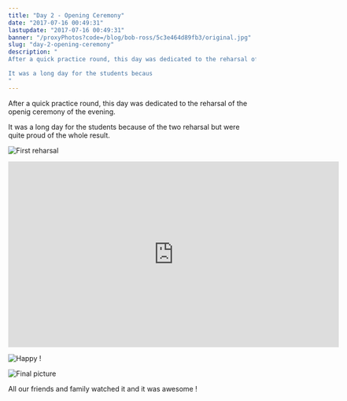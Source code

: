 ```yaml
---
title: "Day 2 - Opening Ceremony"
date: "2017-07-16 00:49:31"
lastupdate: "2017-07-16 00:49:31"
banner: "/proxyPhotos?code=/blog/bob-ross/5c3e464d89fb3/original.jpg"
slug: "day-2-opening-ceremony"
description: " 
After a quick practice round, this day was dedicated to the reharsal of the openig ceremony of the evening.

It was a long day for the students becaus
"
---
```

After a quick practice round, this day was dedicated to the reharsal of the openig ceremony of the evening.

It was a long day for the students because of the two reharsal but were quite proud of the whole result.

![First reharsal](/proxyPhotos?code=/blog/bob-ross/5c3e464d89fb3/50.jpg "First reharsal")

<iframe width="672" height="378" src="https://www.youtube-nocookie.com/embed/utBxOvBnlUU" frameborder="0" allow="accelerometer; autoplay; encrypted-media; gyroscope; picture-in-picture" allowfullscreen></iframe>

![Happy !](/proxyPhotos?code=/blog/bob-ross/5c3e464e4060c/50.jpg "Happy !")

![Final picture](/proxyPhotos?code=/blog/bob-ross/5c3e464ecf77b/50.jpg "Final picture")

All our friends and family watched it and it was awesome !
    